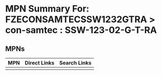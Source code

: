 



# MPN Summary For: FZECONSAMTECSSW1232GTRA > con-samtec : SSW-123-02-G-T-RA

## MPNs
  

|MPN|Direct Links|Search Links|
| :--- | :--- | :--- |
||||
